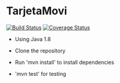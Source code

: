 # TarjetaMovi
[![Build Status](https://travis-ci.org/juanpmarengo/tarjetamovi.svg?branch=master)](https://travis-ci.org/juanpmarengo/tarjetamovi)
[![Coverage Status](https://coveralls.io/repos/github/juanpmarengo/tarjetamovi/badge.svg)](https://coveralls.io/github/juanpmarengo/tarjetamovi)

- Using Java 1.8

- Clone the repository
- Run 'mvn install' to install dependencies
- 'mvn test' for testing
